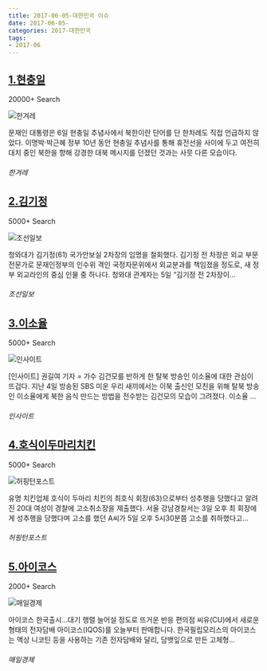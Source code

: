 ```yaml
---
title: 2017-06-05-대한민국 이슈
date: 2017-06-05-
categories: 2017-대한민국
tags: 
- 2017-06
---
```


[1.현충일](http://www.hani.co.kr/arti/politics/politics_general/797709.html)
--

20000+ Search

![한겨레](http://t2.gstatic.com/images?q=tbn:ANd9GcScWWkfHb8oZ6evUq6MaWzZYH0nfoD2G3T2P1IplNDV6xH2NmtcsoCr7jFVtW7M1aC4lf-QxGQC)

문재인 대통령은 6일 현충일 추념사에서 북한이란 단어를 단 한차례도 직접 언급하지 않았다. 이명박·박근혜 정부 10년 동안 현충일 추념사를 통해 휴전선을 사이에 두고 여전히 대치 중인 북한을 향해 강경한 대북 메시지를 던졌던 것과는 사뭇 다른 모습이다.
###### 한겨레

[2.김기정](http://news.chosun.com/site/data/html_dir/2017/06/05/2017060502601.html)
--

5000+ Search

![조선일보](http://t2.gstatic.com/images?q=tbn:ANd9GcTx6zMYPciF1IrOToTZYqIC1wOz5nVIxtmMErdKlC4L-1mMqvMhteXnpjRyGsHYUBqH4QclQw)

청와대가 김기정(61) 국가안보실 2차장의 임명을 철회했다. 김기정 전 차장은 외교 부문 전문가로 문재인정부의 인수위 격인 국정자문위에서 외교분과를 책임졌을 정도로, 새 정부 외교라인의 중심 인물 중 하나다. 청와대 관계자는 5일 “김기정 전 2차장이...
###### 조선일보

[3.이소율](http://www.insight.co.kr/newsRead.php?ArtNo=108395)
--

5000+ Search

![인사이트](http://t1.gstatic.com/images?q=tbn:ANd9GcRJuAF6TvI64umO_WPgQRrXXS2nZ7f-_N7Wg08Z3UE2rkQ0F6iPg39ErTpZ_-FTMy4KEfshwcYv)

[인사이트] 권길여 기자 = 가수 김건모를 반하게 한 탈북 방송인 이소율에 대한 관심이 뜨겁다. 지난 4일 방송된 SBS 미운 우리 새끼에서는 이북 출신인 모친을 위해 탈북 방송인 이소율에게 북한 음식 만드는 방법을 전수받는 김건모의 모습이 그려졌다. 이소율 ...
###### 인사이트

[4.호식이두마리치킨](http://www.huffingtonpost.kr/2017/06/06/story_n_16961974.html)
--

5000+ Search

![허핑턴포스트](http://t2.gstatic.com/images?q=tbn:ANd9GcSEEaXUGQB9CNO1NwBrL2TAy5yTBHqUQkOx1av41RsPL61IwEqdGfT3TUvwS0bullDGscicrdsK)

유명 치킨업체 호식이 두마리 치킨의 최호식 회장(63)으로부터 성추행을 당했다고 알려진 20대 여성이 경찰에 고소취소장을 제출했다. 서울 강남경찰서는 3일 오후 최 회장에게 성추행을 당했다며 고소를 했던 A씨가 5일 오후 5시30분쯤 고소를 취하했다고...
###### 허핑턴포스트

[5.아이코스](http://news.mk.co.kr/newsRead.php?year=2017&no=375004)
--

2000+ Search

![매일경제](http://t1.gstatic.com/images?q=tbn:ANd9GcQu_7DYtJqmflqj8i1dZWSZMJ1im5Ec7BedolBRKt47Jys0BRpxSkYbN4-TmvZ5wPmnEDGAcDIc)

아이코스 한국출시…대기 행렬 늘어설 정도로 뜨거운 반응 편의점 씨유(CU)에서 새로운 형태의 전자담배 아이코스(IQOS)를 오늘부터 판매합니다. 한국필립모리스의 아이코스는 액상 니코틴 등을 사용하는 기존 전자담배와 달리, 담뱃잎으로 만든 고체형...
###### 매일경제

